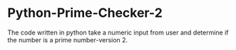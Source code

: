 # Python-Prime-Checker-2
The code written in python take a numeric input from user and determine if the number is a prime number-version 2.
